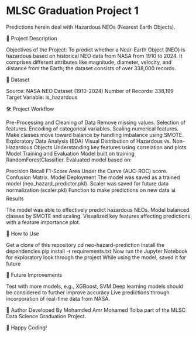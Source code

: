 # MLSC Graduation Project 1

Predictions herein deal with Hazardous NEOs (Nearest Earth Objects).

📌 Project Description

Objectives of the Project: To predict whether a Near-Earth Object (NEO) is hazardous based on historical NEO data from NASA from 1910 to 2024. It comprises different attributes like magnitude, diameter, velocity, and distance from the Earth; the dataset consists of over 338,000 records.

📂 Dataset

Source: NASA NEO Dataset (1910-2024) Number of Records: 338,199 Target Variable: is_hazardous

🛠 Project Workflow

Pre-Processing and Cleaning of Data Remove missing values. Selection of features. Encoding of categorical variables. Scaling numerical features. Make classes move toward balance by handling imbalance using SMOTE. Exploratory Data Analysis (EDA) Visual Distribution of Hazardous vs. Non-Hazardous Objects Understanding key features using correlation and plots Model Training and Evaluation Model built on training RandomForestClassifier. Evaluated model based on:

Precision
Recall
F1-Score Area Under the Curve (AUC-ROC) score. Confusion Matrix. Model Deployment The model was saved as a trained model (neo_hazard_predictor.pkl). Scaler was saved for future data normalization (scaler.pkl) Function to make predictions on new data
📊 Results

The model was able to effectively predict hazardous NEOs. Model balanced classes by SMOTE and scaling. Visualized key features affecting predictions with a feature importance plot.

🚀 How to Use

Get a clone of this repository cd neo-hazard-prediction Install the dependencies pip install -r requirements.txt Now run the Jupyter Notebook for exploratory look through the project While using the model, saved it for future

📌 Future Improvements

Test with more models, e.g., XGBoost, SVM Deep learning models should be considered to further improve accuracy Live predictions through incorporation of real-time data from NASA.

📝 Author Developed By Mohamded Amr Mohamed Tolba part of the MLSC Data Science Graduation Project.

🚀 Happy Coding!
